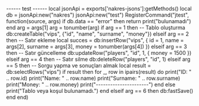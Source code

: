 
------ test ------
local jsonApi = exports['nakres-jsons']:getMethods()
local db = jsonApi:new("nakres")
jsonApi:new("test")
RegisterCommand("jtest", function(source, args)
    if db.data == "error" then
        return print("bulunamadı")
    end
    arg = args[1]
    arg = tonumber(arg)
    if arg == 1 then
        -- Tablo oluşturma
        db:createTable("vips", {"id", "name", "surname", "money"})
    elseif arg == 2 then
        -- Satır ekleme
        local succes = db:insertRow("vips", {
            id = 1,
            name = args[2],
            surname = args[3],
            money = tonumber(args[4])
        })
    elseif arg == 3 then
        -- Satır güncelleme
        db:updateRow("players", "id", 1, {
            money = 1500
        })
    elseif arg == 4 then
        -- Satır silme
        db:deleteRow("players", "id", 1)
    elseif arg == 5 then
        -- Sorgu yapma ve sonuçları almak
        local result = db:selectRows("vips")
        if result then
            for _, row in ipairs(result) do
                print("ID: " .. row.id)
                print("Name: " .. row.name)
                print("Surname: " .. row.surname)
                print("Money: " .. row.money)
                print("----------------------")
            end
        else
            print("Tablo veya koşul bulunamadı.")
        end
    elseif arg == 6 then
        db:fastSave()
    end
end)
